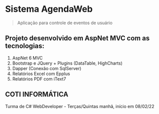 # Sistema AgendaWeb
> Aplicação para controle de eventos de usuário
## Projeto desenvolvido em AspNet MVC com as tecnologias:
1. AspNet 6 MVC
2. Bootstrap e JQuery + Plugins (DataTable, HighCharts)
3. Dapper (Conexão com SqlServer)
4. Relatórios Excel com Epplus
5. Relatórios PDF com iText7
## COTI INFORMÁTICA
Turma de C# WebDeveloper - Terças/Quintas manhã, início em 08/02/22

